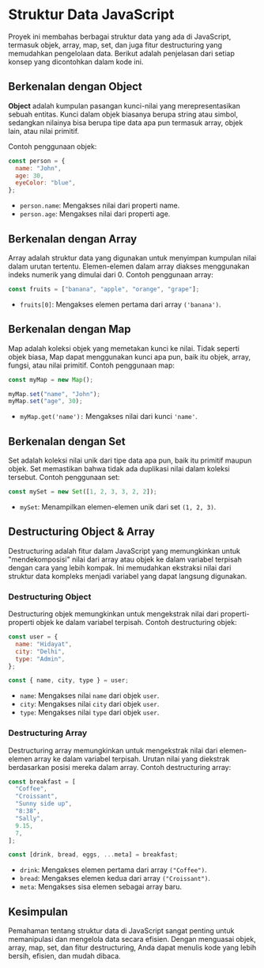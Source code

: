 # Struktur Data JavaScript

Proyek ini membahas berbagai struktur data yang ada di JavaScript, termasuk objek, array, map, set, dan juga fitur destructuring yang memudahkan pengelolaan data. Berikut adalah penjelasan dari setiap konsep yang dicontohkan dalam kode ini.

## Berkenalan dengan Object

**Object** adalah kumpulan pasangan kunci-nilai yang merepresentasikan sebuah entitas. Kunci dalam objek biasanya berupa string atau simbol, sedangkan nilainya bisa berupa tipe data apa pun termasuk array, objek lain, atau nilai primitif.

Contoh penggunaan objek:

```javascript
const person = {
  name: "John",
  age: 30,
  eyeColor: "blue",
};
```

- `person.name`: Mengakses nilai dari properti name.
- `person.age`: Mengakses nilai dari properti age.

## Berkenalan dengan Array

Array adalah struktur data yang digunakan untuk menyimpan kumpulan nilai dalam urutan tertentu. Elemen-elemen dalam array diakses menggunakan indeks numerik yang dimulai dari 0.
Contoh penggunaan array:

```javascript
const fruits = ["banana", "apple", "orange", "grape"];
```

- `fruits[0]`: Mengakses elemen pertama dari array `('banana')`.

## Berkenalan dengan Map

Map adalah koleksi objek yang memetakan kunci ke nilai. Tidak seperti objek biasa, Map dapat menggunakan kunci apa pun, baik itu objek, array, fungsi, atau nilai primitif.
Contoh penggunaan map:

```javascript
const myMap = new Map();

myMap.set("name", "John");
myMap.set("age", 30);
```

- `myMap.get('name'):` Mengakses nilai dari kunci `'name'`.

## Berkenalan dengan Set

Set adalah koleksi nilai unik dari tipe data apa pun, baik itu primitif maupun objek. Set memastikan bahwa tidak ada duplikasi nilai dalam koleksi tersebut.
Contoh penggunaan set:

```javascript
const mySet = new Set([1, 2, 3, 3, 2, 2]);
```

- `mySet`: Menampilkan elemen-elemen unik dari set `(1, 2, 3)`.

## Destructuring Object & Array

Destructuring adalah fitur dalam JavaScript yang memungkinkan untuk "mendekomposisi" nilai dari array atau objek ke dalam variabel terpisah dengan cara yang lebih kompak. Ini memudahkan ekstraksi nilai dari struktur data kompleks menjadi variabel yang dapat langsung digunakan.

### Destructuring Object

Destructuring objek memungkinkan untuk mengekstrak nilai dari properti-properti objek ke dalam variabel terpisah.
Contoh destructuring objek:

```javascript
const user = {
  name: "Hidayat",
  city: "Delhi",
  type: "Admin",
};

const { name, city, type } = user;
```

- `name`: Mengakses nilai `name` dari objek `user`.
- `city`: Mengakses nilai `city` dari objek `user`.
- `type`: Mengakses nilai `type` dari objek `user`.

### Destructuring Array

Destructuring array memungkinkan untuk mengekstrak nilai dari elemen-elemen array ke dalam variabel terpisah. Urutan nilai yang diekstrak berdasarkan posisi mereka dalam array.
Contoh destructuring array:

```javascript
const breakfast = [
  "Coffee",
  "Croissant",
  "Sunny side up",
  "8:38",
  "Sally",
  9.15,
  7,
];

const [drink, bread, eggs, ...meta] = breakfast;
```

- `drink`: Mengakses elemen pertama dari array `("Coffee")`.
- `bread`: Mengakses elemen kedua dari array `("Croissant")`.
- `meta`: Mengakses sisa elemen sebagai array baru.

## Kesimpulan

Pemahaman tentang struktur data di JavaScript sangat penting untuk memanipulasi dan mengelola data secara efisien. Dengan menguasai objek, array, map, set, dan fitur destructuring, Anda dapat menulis kode yang lebih bersih, efisien, dan mudah dibaca.
